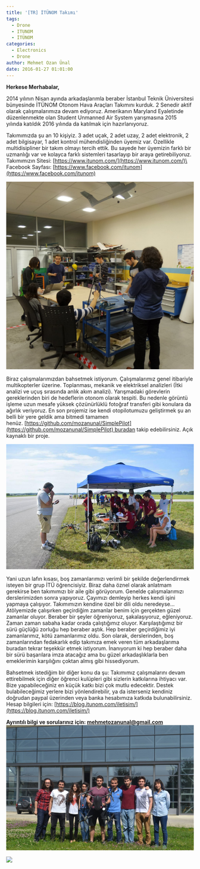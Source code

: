 ```yaml
---
title: '[TR] İTÜNOM Takımı'
tags:
  - Drone
  - ITUNOM
  - İTÜNOM
categories:
  - Electronics
  - Drone
author: Mehmet Ozan Ünal
date: 2016-01-27 01:01:00
---
```


**Herkese Merhabalar,**

2014 yılının Nisan ayında arkadaşlarımla beraber İstanbul Teknik Üniversitesi
bünyesinde İTÜNOM Otonom Hava Araçları Takımını kurduk. 2 Senedir aktif olarak
çalışmalarımıza devam ediyoruz. Amerikanın Maryland Eyaletinde düzenlenmekte
olan Student Unmanned Air System yarışmasına 2015 yılında katıldık 2016 yılında
da katılmak için hazırlanıyoruz.

Takımımızda şu an 10 kişiyiz. 3 adet uçak, 2 adet uzay, 2 adet elektronik, 2
adet bilgisayar, 1 adet kontrol mühendisliğinden üyemiz var. Özellikle
multidisipliner bir takım olmayı tercih ettik. Bu sayede her üyemizin farklı bir
uzmanlığı var ve kolayca farklı sistemleri tasarlayıp bir araya
getirebiliyoruz.\
Takımımızın Sitesi: [https://www.itunom.com/](https://www.itunom.com/)\
Facebook
Sayfası: [https://www.facebook.com/itunom](https://www.facebook.com/itunom)

![](10856564_867353213321847_2384873583172940302_o.jpg)

Biraz çalışmalarımızdan bahsetmek istiyorum. Çalışmalarımız genel itibariyle
multikopterler üzerine. Toplanması, mekanik ve elektriksel analizleri (İtki
analizi ve uçuş sırasında anlık akım analizi). Yarışmadaki görevlerin
gereklerinden biri de hedeflerin otonom olarak tespiti. Bu nedenle görüntü
işleme uzun mesafe yüksek çözünürlüklü fotoğraf transferi gibi konulara da
ağırlık veriyoruz. En son projemiz ise kendi otopilotumuzu geliştirmek şu an
belli bir yere geldik ama bitmedi tamamen
henüz. [https://github.com/mozanunal/SimplePilot](https://github.com/mozanunal/SimplePilot) buradan
takip edebilirsiniz. Açık kaynaklı bir proje.

![](11027471_901536879903480_1889996898386174550_n.jpg)

Yani uzun lafın kısası, boş zamanlarımızı verimli bir şekilde değerlendirmek
isteyen bir grup İTÜ öğrencisiyiz. Biraz daha öznel olarak anlatmam gerekirse
ben takımımızı bir aile gibi görüyorum. Genelde çalışmalarımızı derslerimizden
sonra yapıyoruz. Çayımızı demleyip herkes kendi işini yapmaya çalışıyor.
Takımımızın kendine özel bir dili oldu neredeyse... Atölyemizde çalışırken
geçirdiğim zamanlar benim için gerçekten güzel zamanlar oluyor. Beraber bir
şeyler öğreniyoruz, şakalaşıyoruz, eğleniyoruz. Zaman zaman sabaha kadar orada
çalıştığımız oluyor. Karşılaştığımız bir sürü güçlüğü zorluğu hep beraber aştık.
Hep beraber geçirdiğimiz iyi zamanlarımız, kötü zamanlarımız oldu. Son olarak,
derslerinden, boş zamanlarından fedakarlık edip takımıza emek veren tüm
arkadaşlarıma buradan tekrar teşekkür etmek istiyorum. İnanıyorum ki hep beraber
daha bir sürü başarılara imza atacağız ama bu güzel arkadaşlıklarla ben
emeklerimin karşılığını çoktan almış gibi hissediyorum.

Bahsetmek istediğim bir diğer konu da şu: Takımımız çalışmalarını devam
ettirebilmek için diğer öğrenci kulüpleri gibi sizlerin katkılarına ihtiyacı
var. Bize yapabileceğiniz en küçük katkı bizi çok mutlu edecektir. Destek
bulabileceğimiz yerlere bizi yönlendirebilir, ya da isterseniz kendiniz doğrudan
paypal üzerinden veya banka hesabımıza katkıda bulunabilirsiniz.\
Hesap bilgileri için:
[https://blog.itunom.com/iletisim/](https://blog.itunom.com/iletisim/)

**Ayrıntılı bilgi ve sorularınız için: mehmetozanunal@gmail.com**
![](10989258_879668248757010_1403157962482540600_o.jpg)

![](https://lh3.googleusercontent.com/Rnek2VVJ3MAQz6odH_Rk6nxH_9PIkDbGG0TQaoxabB9VbhrecOTnsneUdu8XiEk_5c0SQF2-zMc4FT3K8Wkv1niCFT94HGPu0pmG-RpZ6D2gIz58g-6ydZK23XWSrut9gpIYZGkPBH119EvS)
